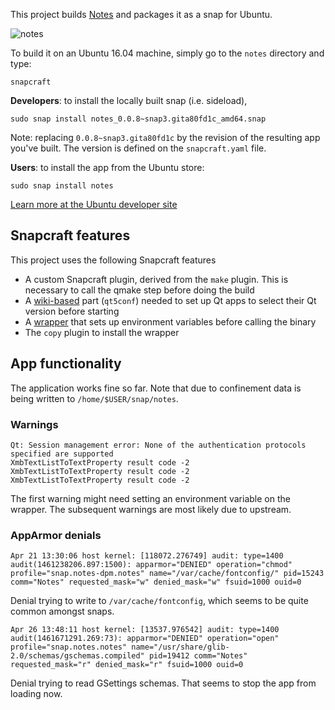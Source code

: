 This project builds [Notes](http://www.get-notes.com/) and packages it as a
snap for Ubuntu.

![notes](https://cloud.githubusercontent.com/assets/16375940/14313739/ea9fc8fa-fbfb-11e5-95bb-fb10c59770a8.png)

To build it on an Ubuntu 16.04 machine, simply go to the `notes` directory and type:

    snapcraft

**Developers**: to install the locally built snap (i.e. sideload),

    sudo snap install notes_0.0.8~snap3.gita80fd1c_amd64.snap

Note: replacing `0.0.8~snap3.gita80fd1c` by the revision of the resulting app you've built. The version is defined on the `snapcraft.yaml` file.

**Users**: to install the app from the Ubuntu store:

    sudo snap install notes

[Learn more at the Ubuntu developer site](https://developer.ubuntu.com/en/desktop/get-started)

## Snapcraft features

This project uses the following Snapcraft features
- A custom Snapcraft plugin, derived from the `make` plugin. This is necessary to call the qmake step before doing the build
- A [wiki-based](https://wiki.ubuntu.com/Snappy/Parts) part (`qt5conf`) needed to set up Qt apps to select their Qt version before starting
- A [wrapper](https://github.com/dplanella/snappy-playpen/blob/master/notes/notes.wrapper) that sets up environment variables before calling the binary
- The `copy` plugin to install the wrapper

## App functionality

The application works fine so far. Note that due to confinement data is being written to `/home/$USER/snap/notes`.

### Warnings

    Qt: Session management error: None of the authentication protocols specified are supported
    XmbTextListToTextProperty result code -2
    XmbTextListToTextProperty result code -2
    XmbTextListToTextProperty result code -2

The first warning might need setting an environment variable on the wrapper. The subsequent warnings are most likely due to upstream.

### AppArmor denials

    Apr 21 13:30:06 host kernel: [118072.276749] audit: type=1400 audit(1461238206.897:1500): apparmor="DENIED" operation="chmod" profile="snap.notes-dpm.notes" name="/var/cache/fontconfig/" pid=15243 comm="Notes" requested_mask="w" denied_mask="w" fsuid=1000 ouid=0

Denial trying to write to `/var/cache/fontconfig`, which seems to be quite common amongst snaps.

    Apr 26 13:48:11 host kernel: [13537.976542] audit: type=1400 audit(1461671291.269:73): apparmor="DENIED" operation="open" profile="snap.notes.notes" name="/usr/share/glib-2.0/schemas/gschemas.compiled" pid=19412 comm="Notes" requested_mask="r" denied_mask="r" fsuid=1000 ouid=0

Denial trying to read GSettings schemas. That seems to stop the app from loading now.
